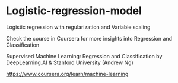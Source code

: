 # Logistic-regression-model
Logistic regression with regularization and Variable scaling

Check the course in Coursera for more insights into Regression and Classification

Supervised Machine Learning: Regression and Classification
by DeepLearning.AI & Stanford University (Andrew Ng)

https://www.coursera.org/learn/machine-learning
